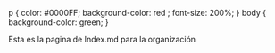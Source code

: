 p { color: #0000FF; background-color: red ; font-size: 200%; } body { background-color: green; }

Esta es la pagina de Index.md para la organización
